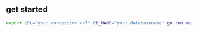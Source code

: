 ## get started
```bash
export URL="your connection url" DB_NAME="your databasename" go run main.go 
```